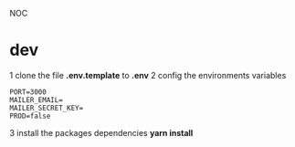 NOC

# dev

1 clone the file __.env.template__ to __.env__ 
2 config the environments variables
```
PORT=3000
MAILER_EMAIL=
MAILER_SECRET_KEY=
PROD=false

``` 

3 install the packages dependencies __yarn install__